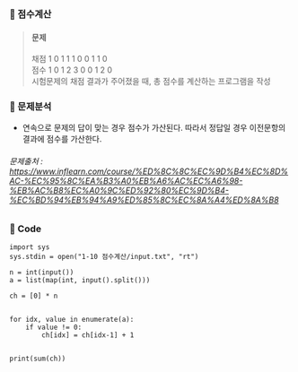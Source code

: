 ### 🥉 점수계산

> #### 문제
>
> 채점 1 0 1 1 1 0 0 1 1 0  
> 점수 1 0 1 2 3 0 0 1 2 0  
> 시험문제의 채점 결과가 주어졌을 때, 총 점수를 계산하는 프로그램을 작성

### 📌 문제분석

- 연속으로 문제의 답이 맞는 경우 점수가 가산된다. 따라서 정답일 경우 이전문항의 결과에 점수를 가산한다.

###### 문제출처 : https://www.inflearn.com/course/%ED%8C%8C%EC%9D%B4%EC%8D%AC-%EC%95%8C%EA%B3%A0%EB%A6%AC%EC%A6%98-%EB%AC%B8%EC%A0%9C%ED%92%80%EC%9D%B4-%EC%BD%94%EB%94%A9%ED%85%8C%EC%8A%A4%ED%8A%B8

### 🔌 Code

```
import sys
sys.stdin = open("1-10 점수계산/input.txt", "rt")

n = int(input())
a = list(map(int, input().split()))

ch = [0] * n


for idx, value in enumerate(a):
    if value != 0:
        ch[idx] = ch[idx-1] + 1


print(sum(ch))
```
